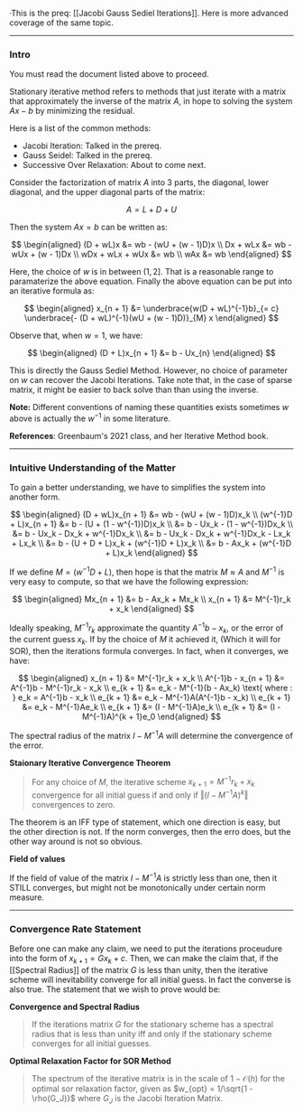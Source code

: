 ·This is the preq: [[Jacobi Gauss Sediel Iterations]]. Here is more advanced coverage of the same topic. 

---
### **Intro**

You must read the document listed above to proceed. 

Stationary iterative method refers to methods that just iterate with a matrix that approximately the inverse of the matrix $A$, in hope to solving the system $Ax - b$ by minimizing the residual. 

Here is a list of the common methods: 

* Jacobi Iteration: Talked in the prereq. 
* Gauss Seidel: Talked in the prereq. 
* Successive Over Relaxation: About to come next. 

Consider the factorization of matrix $A$ into 3 parts, the diagonal, lower diagonal, and the upper diagonal parts of the matrix: 

$$
A = L + D + U
$$

Then the system $Ax = b$ can be written as: 

$$
\begin{aligned}
    (D + wL)x &= wb - (wU + (w - 1)D)x
    \\
    Dx + wLx
    &= 
    wb - wUx + (w - 1)Dx
    \\
    wDx + wLx + wUx
    &= 
    wb 
    \\
    wAx &= wb
\end{aligned}
$$

Here, the choice of $w$ is in between $(1, 2]$. That is a reasonable range to paramaterize the above equation. Finally the above equation can be put into an iterative formula as: 

$$
\begin{aligned}
    x_{n + 1} &= \underbrace{w(D + wL)^{-1}b}_{= c} \underbrace{- (D + wL)^{-1}(wU + (w - 1)D)}_{M} x
\end{aligned}
$$

Observe that, when $w = 1$, we have: 

$$
\begin{aligned}
    (D + L)x_{n + 1} &= b - Ux_{n}
\end{aligned}
$$

This is directly the Gauss Sediel Method. However, no choice of parameter on $w$ can recover the Jacobi Iterations. Take note that, in the case of sparse matrix, it might be easier to back solve than than using the inverse.  

**Note:** Different conventions of naming these quantities exists sometimes $w$ above is actually the $w^{-1}$ in some literature. 

**References**: Greenbaum's 2021 class, and her Iterative Method book. 

---
### **Intuitive Understanding of the Matter**

To gain a better understanding, we have to simplifies the system into another form. 

$$
\begin{aligned}
    (D + wL)x_{n + 1} &= wb - (wU + (w - 1)D)x_k
    \\
    (w^{-1}D + L)x_{n + 1} &= b - (U + (1 - w^{-1})D)x_k
    \\
    &= b - Ux_k - (1 - w^{-1})Dx_k
    \\
    &= b - Ux_k - Dx_k + w^{-1}Dx_k
    \\
    &= b - Ux_k - Dx_k + w^{-1}Dx_k - Lx_k + Lx_k
    \\
    &= b - (U + D + L)x_k + (w^{-1}D + L)x_k
    \\
    &= b - Ax_k + (w^{-1}D + L)x_k
\end{aligned}
$$

If we define $M = (w^{-1}D + L)$, then hope is that the matrix $M\approx A$ and $M^{-1}$ is very easy to compute, so that we have the following expression: 

$$
\begin{aligned}
    Mx_{n + 1} &= b - Ax_k + Mx_k
    \\
    x_{n + 1} &= M^{-1}r_k + x_k
\end{aligned}
$$

Ideally speaking, $M^{-1}r_k$ approximate the quantity $A^{-1}b - x_k$, or the error of the current guess $x_k$. If by the choice of $M$ it achieved it, (Which it will for SOR), then the iterations formula converges. In fact, when it converges, we have: 

$$
\begin{aligned}
    x_{n + 1} &= M^{-1}r_k + x_k
    \\
    A^{-1}b - x_{n + 1} &= A^{-1}b - M^{-1}r_k - x_k
    \\
    e_{k + 1} &= e_k - M^{-1}(b - Ax_k) \text{ where : } e_k = A^{-1}b - x_k
    \\
    e_{k + 1} &= e_k - M^{-1}A(A^{-1}b - x_k)
    \\
    e_{k + 1} &= e_k - M^{-1}Ae_k
    \\
    e_{k + 1} &= (I - M^{-1}A)e_k
    \\
    e_{k + 1} &= (I - M^{-1}A)^{k + 1}e_0
\end{aligned}
$$

The spectral radius of the matrix $I - M^{-1}A$ will determine the convergence of the error. 

**Staionary Iterative Convergence Theorem**

> For any choice of $M$, the iterative scheme $x_{k + 1} = M^{-1}r_k + x_k$ convergence for all initial guess if and only if $\Vert (I - M^{-1}A)^k\Vert$ convergences to zero. 

The theorem is an IFF type of statement, which one direction is easy, but the other direction is not. If the norm converges, then the erro does, but the other way around is not so obvious. 

**Field of values**

If the field of value of the matrix $I - M^{-1}A$ is strictly less than one, then it STILL converges, but might not be monotonically under certain norm measure. 

---
### **Convergence Rate Statement**

Before one can make any claim, we need to put the iterations proceudure into the form of $x_{k + 1} = Gx_{k} + c$. Then, we can make the claim that, if the [[Spectral Radius]] of the matrix $G$ is less than unity, then the iterative scheme will inevitability converge for all initial guess. In fact the converse is also true. The statement that we wish to prove would be: 

**Convergence and Spectral Radius**
> If the iterations matrix $G$ for the stationary scheme has a spectral radius that is less than unity iff and only if the stationary scheme converges for all initial guesses. 

**Optimal Relaxation Factor for SOR Method**

> The spectrum of the iterative matrix is in the scale of $1 - \mathcal{O}(h)$ for the optimal sor relaxation factor, given as $w_{opt} = 1/\sqrt{1 - \rho(G_J)}$ where $G_J$ is the Jacobi Iteration Matrix. 


